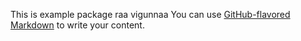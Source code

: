 This is example package raa vigunnaa
You can use
[GitHub-flavored Markdown](https://guides.github.com/features/mastering-markdown/)
to write your content.